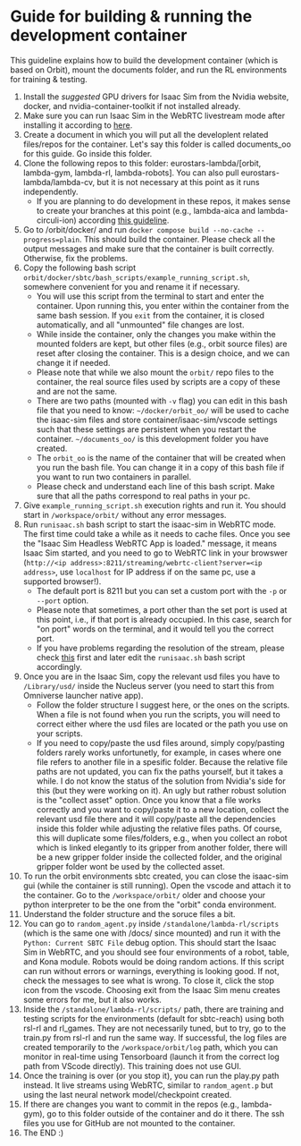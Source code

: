 # Guide for building & running the development container

This guideline explains how to build the development container (which is based on Orbit), mount the documents folder, and run the RL environments for training & testing.

1) Install the *suggested* GPU drivers for Isaac Sim from the Nvidia website, docker, and nvidia-container-toolkit if not installed already.
2) Make sure you can run Isaac Sim in the WebRTC livestream mode after installing it according to [here](https://docs.omniverse.nvidia.com/isaacsim/latest/installation/install_container.html).
3) Create a document in which you will put all the developlent related files/repos for the container. Let's say this folder is called documents_oo for this guide. Go inside this folder.
4) Clone the following repos to this folder: eurostars-lambda/[orbit, lambda-gym, lambda-rl, lambda-robots]. You can also pull eurostars-lambda/lambda-cv, but it is not necessary at this point as it runs independently. 
    - If you are planning to do development in these repos, it makes sense to create your branches at this point (e.g., lambda-aica and lambda-circuli-ion) according [this guideline](CROSS_INSTITUTIONAL_REPO_BRANCH_SYNC_GUIDE.md).
5) Go to /orbit/docker/ and run  ```docker compose build --no-cache --progress=plain```. This should build the container. Please check all the output messages and make sure that the container is built correctly. Otherwise, fix the problems.
6) Copy the following bash script `orbit/docker/sbtc/bash_scripts/example_running_script.sh`, somewhere convenient for you and rename it if necessary. 
    - You will use this script from the terminal to start and enter the container. Upon running this, you enter within the container from the same bash session. If you ```exit``` from the container, it is closed automatically, and all "unmounted" file changes are lost.
    - While inside the container, only the changes you make within the mounted folders are kept, but other files (e.g., orbit source files) are reset after closing the container. This is a design choice, and we can change it if needed.
    - Please note that while we also mount the `orbit/` repo files to the container, the real source files used by scripts are a copy of these and are not the same.
    - There are two paths (mounted with ```-v``` flag) you can edit in this bash file that you need to know: `~/docker/orbit_oo/` will be used to cache the isaac-sim files and store container/isaac-sim/vscode settings such that these settings are persistent when you restart the container. `~/documents_oo/` is this development folder you have created. 
    - The `orbit_oo` is the name of the container that will be created when you run the bash file. You can change it in a copy of this bash file if you want to run two containers in parallel. 
    - Please check and understand each line of this bash script. Make sure that all the paths correspond to real paths in your pc.
7) Give `example_running_script.sh` execution rights and run it. You should start in `/workspace/orbit/` without any error messages.
8) Run `runisaac.sh` bash script to start the isaac-sim in WebRTC mode. The first time could take a while as it needs to cache files. Once you see the  "Isaac Sim Headless WebRTC App is loaded." message, it means Isaac Sim started, and you need to go to WebRTC link in your browswer (`http://<ip address>:8211/streaming/webrtc-client?server=<ip address>`,  use `localhost` for IP address if on the same pc, use a supported browser!). 
    - The default port is 8211 but you can set a custom port with the `-p` or `--port` option.
    - Please note that sometimes, a port other than the set port is used at this point, i.e., if that port is already occupied. In this case, search for "on port" words on the terminal, and it would tell you the correct port.  
    - If you have problems regarding the resolution of the stream, please check [this](https://forums.developer.nvidia.com/t/changing-the-display-resolution-of-the-webrtc-streaming-in-isaac-sim-2023-1-0/270110) first and later edit the `runisaac.sh` bash script accordingly.
9) Once you are in the Isaac Sim, copy the relevant usd files you have to `/Library/usd/` inside the Nucleus server (you need to start this from Omniverse launcher native app). 
    - Follow the folder structure I suggest here, or the ones on the scripts. When a file is not found when you run the scripts, you will need to correct either where the usd files are located or the path you use on your scripts.
    - If you need to copy/paste the usd files around, simply copy/pasting folders rarely works unfortunetly, for example, in cases where one file refers to another file in a spesific folder. Because the relative file paths are not updated, you can fix the paths yourself, but it takes a while. I do not know the status of the solution from Nvidia's side for this (but they were working on it). An ugly but rather robust solution is the "collect asset" option. Once you know that a file works correctly and you want to copy/paste it to a new location, collect the relevant usd file there and it will copy/paste all the dependencies inside this folder while adjusting the relative files paths. Of course, this will duplicate some files/folders, e.g., when you collect an robot which is linked elegantly to its gripper from another folder, there will be a new gripper folder inside the collected folder, and the original gripper folder wont be used by the collected asset.
10) To run the orbit environments sbtc created, you can close the isaac-sim gui (while the container is still running). Open the vscode and attach it to the container. Go to the `/workspace/orbit/` older and choose your python interpreter to be the one from the "orbit" conda environment. 
11) Understand the folder structure and the soruce files a bit.
12) You can go to `random_agent.py` inside `/standalone/lambda-rl/scripts` (which is the same one with /docs/ since mounted) and run it with the `Python: Current SBTC File` debug option. This should start the Isaac Sim in WebRTC, and you should see four environments of a robot, table, and Kona module. Robots would be doing random actions. If this script can run without errors or warnings, everything is looking good. If not, check the messages to see what is wrong. To close it, click the stop icon from the vscode. Choosing exit from the Isaac Sim menu creates some errors for me, but it also works.
12) Inside the `/standalone/lambda-rl/scripts/` path, there are training and testing scripts for the environments (default for sbtc-reach) using both rsl-rl and rl_games. They are not necessarily tuned, but to try, go to the train.py from rsl-rl and run the same way. If successful, the log files are created temporarily to the `/workspace/orbit/log` path, which you can monitor in real-time using Tensorboard (launch it from the correct log path from VScode directly). This training does not use GUI.
13) Once the training is over (or you stop it), you can run the play.py path instead. It live streams using WebRTC, similar to `random_agent.p` but using the last neural network model/checkpoint created.
14) If there are changes you want to commit in the repos (e.g., lambda-gym), go to this folder outside of the container and do it there. The ssh files you use for GitHub are not mounted to the container.
15) The END :)

